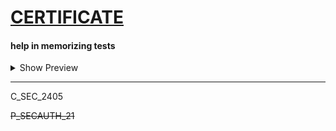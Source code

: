 # [CERTIFICATE](https://ashuksu.github.io/certificate)

#### help in memorizing tests

<details>
  <summary>Show Preview</summary><br>

  <a href="https://ashuksu.github.io/certificate/" target="_blank">
    <img src="https://raw.githubusercontent.com/ashuksu/certificate/refs/heads/main/prev.png" alt="prev" style="border-radius: 16px;">  
  </a>
  <br>
</details>

---

C_SEC_2405

~~P_SECAUTH_21~~